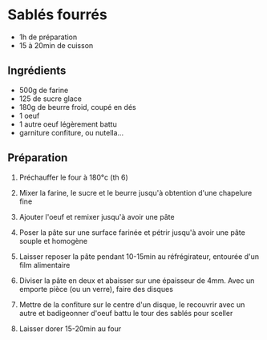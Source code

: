 # Sablés fourrés

- 1h de préparation
- 15 à 20min de cuisson

## Ingrédients

- 500g de farine
- 125 de sucre glace
- 180g de beurre froid, coupé en dés
- 1 oeuf
- 1 autre oeuf légèrement battu
- garniture confiture, ou nutella...

## Préparation

1. Préchauffer le four à 180°c (th 6)

2. Mixer la farine, le sucre et le beurre jusqu'à obtention d'une chapelure fine

3. Ajouter l'oeuf et remixer jusqu'à avoir une pâte

4. Poser la pâte sur une surface farinée et pétrir jusqu'à avoir une pâte souple et homogène

5. Laisser reposer la pâte pendant 10-15min au réfrégirateur, entourée d'un film alimentaire

6. Diviser la pâte en deux et abaisser sur une épaisseur de 4mm. Avec un emporte pièce (ou un verre), faire des disques

7. Mettre de la confiture sur le centre d'un disque, le recouvrir avec un autre et badigeonner d'oeuf battu le tour des sablés pour sceller

8. Laisser dorer 15-20min au four 